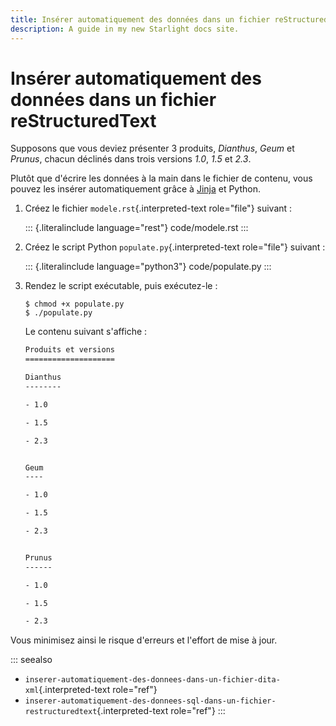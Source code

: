 ```yaml
---
title: Insérer automatiquement des données dans un fichier reStructuredText
description: A guide in my new Starlight docs site.
---
```

# Insérer automatiquement des données dans un fichier reStructuredText

Supposons que vous deviez présenter 3 produits, *Dianthus*, *Geum* et
*Prunus*, chacun déclinés dans trois versions *1.0*, *1.5* et *2.3*.

Plutôt que d\'écrire les données à la main dans le fichier de contenu,
vous pouvez les insérer automatiquement grâce à [Jinja]() et Python.

1.  Créez le fichier `modele.rst`{.interpreted-text role="file"}
    suivant :

    ::: {.literalinclude language="rest"}
    code/modele.rst
    :::

2.  Créez le script Python `populate.py`{.interpreted-text role="file"}
    suivant :

    ::: {.literalinclude language="python3"}
    code/populate.py
    :::

3.  Rendez le script exécutable, puis exécutez-le :

    ``` console
    $ chmod +x populate.py              
    $ ./populate.py             
    ```

    Le contenu suivant s\'affiche :

    ``` rest
    Produits et versions
    ====================

    Dianthus
    --------

    - 1.0

    - 1.5

    - 2.3


    Geum
    ----

    - 1.0

    - 1.5

    - 2.3


    Prunus
    ------

    - 1.0

    - 1.5

    - 2.3
    ```

Vous minimisez ainsi le risque d\'erreurs et l\'effort de mise à jour.

::: seealso
-   `inserer-automatiquement-des-donnees-dans-un-fichier-dita-xml`{.interpreted-text
    role="ref"}
-   `inserer-automatiquement-des-donnees-sql-dans-un-fichier-restructuredtext`{.interpreted-text
    role="ref"}
:::
